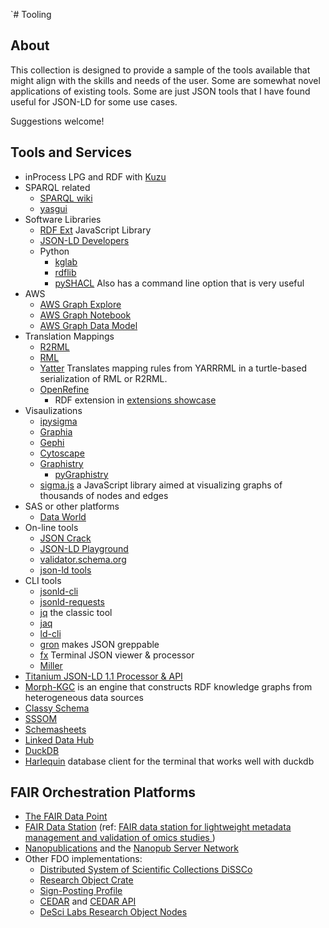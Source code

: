 `# Tooling

## About

This collection is designed to provide a sample of the tools available
that might align with the skills and needs of the user.  Some are somewhat
novel applications of existing tools.  Some are just JSON tools that I 
have found useful for JSON-LD for some use cases. 

Suggestions welcome!

## Tools and Services

* inProcess LPG and RDF with [Kuzu](https://kuzudb.com/)
* SPARQL related
  * [SPARQL wiki](https://kvistgaard.github.io/sparql/#/page/sparql%20wiki)
  * [yasgui](https://github.com/TriplyDB/Yasgui)
* Software Libraries
  * [RDF Ext](https://rdf-ext.org/) JavaScript Library
  * [JSON-LD Developers](https://json-ld.org/#developers)
  * Python
    * [kglab](https://derwen.ai/docs/kgl/ex6_0/)
    * [rdflib](https://rdflib.readthedocs.io/en/stable/)
    * [pySHACL](https://github.com/RDFLib/pySHACL) Also has a command line option that is very useful
* AWS
    * [AWS Graph Explore](https://github.com/aws/graph-explorer)
    * [AWS Graph Notebook](https://github.com/aws/graph-notebook)
    * [AWS Graph Data Model](https://github.com/aws-samples/aws-dbs-refarch-graph/tree/master/src/graph-data-modelling)
* Translation Mappings
    * [R2RML](https://www.w3.org/news/2012/rdb-to-rdf-mapping-language-r2rml-and-a-direct-mapping-of-relational-data-to-rdf-are-w3c-recommendat/)
    * [RML](https://rml.io)
    * [Yatter](https://github.com/oeg-upm/yatter) Translates mapping rules from YARRRML in a turtle-based serialization of RML or R2RML.
    * [OpenRefine](https://openrefine.org/)
      * RDF extension in [extensions showcase](https://openrefine.org/extensions)
* Visaulizations
  * [ipysigma](https://github.com/medialab/ipysigma) 
  * [Graphia](https://graphia.app/)
  * [Gephi](https://gephi.org/)
  * [Cytoscape](https://cytoscape.org/)
  * [Graphistry](https://www.graphistry.com/)
    * [pyGraphistry](https://github.com/graphistry/pygraphistry)
  * [sigma.js](https://www.sigmajs.org/) a JavaScript library aimed at visualizing graphs of thousands of nodes and edges
* SAS or other platforms
  * [Data World](https://data.world/)
* On-line tools
  * [JSON Crack](https://jsoncrack.com/)
  * [JSON-LD Playground](https://json-ld.org/playground/)
  * [validator.schema.org](https://validator.schema.org/)
  * [json-ld tools](https://jsonld.tools/force/)
* CLI tools
    * [jsonld-cli](https://github.com/digitalbazaar/jsonld-cli)
    * [jsonld-requests](https://github.com/digitalbazaar/jsonld-request)
    * [jq](https://stedolan.github.io/jq/) the classic tool
    * [jaq](https://github.com/01mf02/jaq)
    * [ld-cli](https://github.com/filip26/ld-cli)
    * [gron](https://github.com/tomnomnom/gron) makes JSON greppable
    * [fx](https://fx.wtf/)  Terminal JSON viewer & processor
    * [Miller](https://github.com/johnkerl/miller)
* [Titanium JSON-LD 1.1 Processor & API](https://github.com/filip26/titanium-json-ld)
* [Morph-KGC](https://github.com/morph-kgc/morph-kgc) is an engine that constructs RDF knowledge graphs from heterogeneous data sources
* [Classy Schema](https://classyschema.org/Visualisation)
* [SSSOM](https://mapping-commons.github.io/sssom/)
* [Schemasheets](https://github.com/linkml/schemasheets)
* [Linked Data Hub](https://github.com/AtomGraph/LinkedDataHub)
* [DuckDB](https://duckdb.org/)
* [Harlequin](https://harlequin.sh/) database client for the terminal that works well with duckdb


## FAIR Orchestration Platforms 
* [The FAIR Data Point](https://www.go-fair.org/how-to-go-fair/fair-data-point/)
* [FAIR Data Station](https://fairds.fairbydesign.nl/)   (ref: [FAIR data station for lightweight metadata management and validation of omics studies ](https://academic.oup.com/gigascience/article/doi/10.1093/gigascience/giad014/7069910))
* [Nanopublications](https://nanopub.net/) and the [Nanopub Server Network](https://nanopub.net/docs/network)
* Other FDO implementations: 
  * [Distributed System of Scientific Collections DiSSCo](https://www.dissco.eu/) 
  * [Research Object Crate](https://www.researchobject.org/ro-crate/) 
  * [Sign-Posting Profile](https://signposting.org/)
  * [CEDAR](https://more.metadatacenter.org/) and [CEDAR API](https://more.metadatacenter.org/tools-training/cedar-api)
  * [DeSci Labs Research Object Nodes](https://docs.desci.com/)  